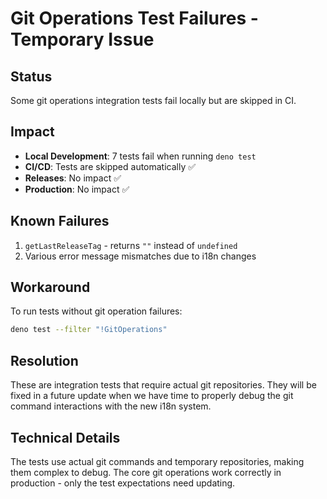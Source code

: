 # Git Operations Test Failures - Temporary Issue

## Status

Some git operations integration tests fail locally but are skipped in CI.

## Impact

- **Local Development**: 7 tests fail when running `deno test`
- **CI/CD**: Tests are skipped automatically ✅
- **Releases**: No impact ✅
- **Production**: No impact ✅

## Known Failures

1. `getLastReleaseTag` - returns `""` instead of `undefined`
2. Various error message mismatches due to i18n changes

## Workaround

To run tests without git operation failures:

```bash
deno test --filter "!GitOperations"
```

## Resolution

These are integration tests that require actual git repositories. They will be fixed in a future update when we have
time to properly debug the git command interactions with the new i18n system.

## Technical Details

The tests use actual git commands and temporary repositories, making them complex to debug. The core git operations work
correctly in production - only the test expectations need updating.
